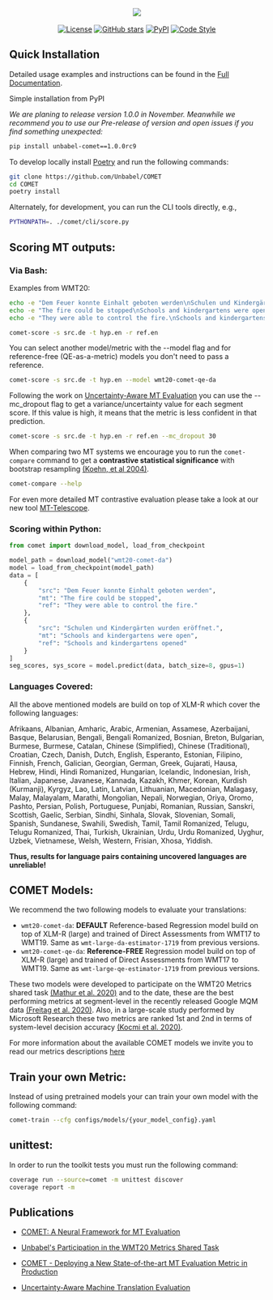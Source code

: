 <p align="center">
  <img src="https://raw.githubusercontent.com/Unbabel/COMET/master/docs/source/_static/img/COMET_lockup-dark.png">
  <br />
  <br />
  <a href="https://github.com/Unbabel/COMET/blob/master/LICENSE"><img alt="License" src="https://img.shields.io/github/license/Unbabel/COMET" /></a>
  <a href="https://github.com/Unbabel/COMET/stargazers"><img alt="GitHub stars" src="https://img.shields.io/github/stars/Unbabel/COMET" /></a>
  <a href=""><img alt="PyPI" src="https://img.shields.io/pypi/v/unbabel-comet" /></a>
  <a href="https://github.com/psf/black"><img alt="Code Style" src="https://img.shields.io/badge/code%20style-black-black" /></a>
</p>

## Quick Installation

Detailed usage examples and instructions can be found in the [Full Documentation](https://unbabel.github.io/COMET/html/index.html).

Simple installation from PyPI

_We are planing to release version 1.0.0 in November. Meanwhile we recommend you to use our Pre-release of version and open issues if you find something unexpected:_

```bash
pip install unbabel-comet==1.0.0rc9
```

To develop locally install [Poetry](https://python-poetry.org/docs/#installation) and run the following commands:
```bash
git clone https://github.com/Unbabel/COMET
cd COMET
poetry install
```

Alternately, for development, you can run the CLI tools directly, e.g.,

```bash
PYTHONPATH=. ./comet/cli/score.py
```

## Scoring MT outputs:

### Via Bash:

Examples from WMT20:

```bash
echo -e "Dem Feuer konnte Einhalt geboten werden\nSchulen und Kindergärten wurden eröffnet." >> src.de
echo -e "The fire could be stopped\nSchools and kindergartens were open" >> hyp.en
echo -e "They were able to control the fire.\nSchools and kindergartens opened" >> ref.en
```

```bash
comet-score -s src.de -t hyp.en -r ref.en
```

You can select another model/metric with the --model flag and for reference-free (QE-as-a-metric) models you don't need to pass a reference.

```bash
comet-score -s src.de -t hyp.en --model wmt20-comet-qe-da
```

Following the work on [Uncertainty-Aware MT Evaluation](https://aclanthology.org/2021.findings-emnlp.330/) you can use the --mc_dropout flag to get a variance/uncertainty value for each segment score. If this value is high, it means that the metric is less confident in that prediction.

```bash
comet-score -s src.de -t hyp.en -r ref.en --mc_dropout 30
```

When comparing two MT systems we encourage you to run the `comet-compare` command to get a **contrastive statistical significance** with bootstrap resampling [(Koehn, et al 2004)](https://aclanthology.org/W04-3250/).

```bash
comet-compare --help
```

For even more detailed MT contrastive evaluation please take a look at our new tool [MT-Telescope](https://github.com/Unbabel/MT-Telescope).

### Scoring within Python:

```python
from comet import download_model, load_from_checkpoint

model_path = download_model("wmt20-comet-da")
model = load_from_checkpoint(model_path)
data = [
    {
        "src": "Dem Feuer konnte Einhalt geboten werden",
        "mt": "The fire could be stopped",
        "ref": "They were able to control the fire."
    },
    {
        "src": "Schulen und Kindergärten wurden eröffnet.",
        "mt": "Schools and kindergartens were open",
        "ref": "Schools and kindergartens opened"
    }
]
seg_scores, sys_score = model.predict(data, batch_size=8, gpus=1)
```

### Languages Covered:

All the above mentioned models are build on top of XLM-R which cover the following languages:

Afrikaans, Albanian, Amharic, Arabic, Armenian, Assamese, Azerbaijani, Basque, Belarusian, Bengali, Bengali Romanized, Bosnian, Breton, Bulgarian, Burmese, Burmese, Catalan, Chinese (Simplified), Chinese (Traditional), Croatian, Czech, Danish, Dutch, English, Esperanto, Estonian, Filipino, Finnish, French, Galician, Georgian, German, Greek, Gujarati, Hausa, Hebrew, Hindi, Hindi Romanized, Hungarian, Icelandic, Indonesian, Irish, Italian, Japanese, Javanese, Kannada, Kazakh, Khmer, Korean, Kurdish (Kurmanji), Kyrgyz, Lao, Latin, Latvian, Lithuanian, Macedonian, Malagasy, Malay, Malayalam, Marathi, Mongolian, Nepali, Norwegian, Oriya, Oromo, Pashto, Persian, Polish, Portuguese, Punjabi, Romanian, Russian, Sanskri, Scottish, Gaelic, Serbian, Sindhi, Sinhala, Slovak, Slovenian, Somali, Spanish, Sundanese, Swahili, Swedish, Tamil, Tamil Romanized, Telugu, Telugu Romanized, Thai, Turkish, Ukrainian, Urdu, Urdu Romanized, Uyghur, Uzbek, Vietnamese, Welsh, Western, Frisian, Xhosa, Yiddish.

**Thus, results for language pairs containing uncovered languages are unreliable!**

## COMET Models:

We recommend the two following models to evaluate your translations:

- `wmt20-comet-da`: **DEFAULT** Reference-based Regression model build on top of XLM-R (large) and trained of Direct Assessments from WMT17 to WMT19. Same as `wmt-large-da-estimator-1719` from previous versions.
- `wmt20-comet-qe-da`: **Reference-FREE** Regression model build on top of XLM-R (large) and trained of Direct Assessments from WMT17 to WMT19. Same as `wmt-large-qe-estimator-1719` from previous versions.

These two models were developed to participate on the WMT20 Metrics shared task [(Mathur et al. 2020)](https://aclanthology.org/2020.wmt-1.77.pdf) and to the date, these are the best performing metrics at segment-level in the recently released Google MQM data [(Freitag et al. 2020)](https://arxiv.org/pdf/2104.14478.pdf). Also, in a large-scale study performed by Microsoft Research these two metrics are ranked 1st and 2nd in terms of system-level decision accuracy [(Kocmi et al. 2020)](https://arxiv.org/pdf/2107.10821.pdf).

For more information about the available COMET models we invite you to read our metrics descriptions [here](METRICS.md)

## Train your own Metric: 

Instead of using pretrained models your can train your own model with the following command:
```bash
comet-train --cfg configs/models/{your_model_config}.yaml
```

## unittest:
In order to run the toolkit tests you must run the following command:

```bash
coverage run --source=comet -m unittest discover
coverage report -m
```

## Publications

- [COMET: A Neural Framework for MT Evaluation](https://www.aclweb.org/anthology/2020.emnlp-main.213)

- [Unbabel's Participation in the WMT20 Metrics Shared Task](https://aclanthology.org/2020.wmt-1.101/)

- [COMET - Deploying a New State-of-the-art MT Evaluation Metric in Production](https://www.aclweb.org/anthology/2020.amta-user.4)

- [Uncertainty-Aware Machine Translation Evaluation](https://aclanthology.org/2021.findings-emnlp.330/)
